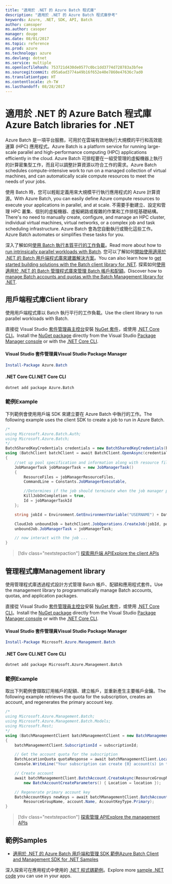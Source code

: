 ```yaml
---
title: "適用於 .NET 的 Azure Batch 程式庫"
description: "適用於 .NET 的 Azure Batch 程式庫參考"
keywords: Azure, .NET, SDK, API, Batch
author: camsoper
ms.author: casoper
manager: douge
ms.date: 08/01/2017
ms.topic: reference
ms.prod: azure
ms.technology: azure
ms.devlang: dotnet
ms.service: multiple
ms.openlocfilehash: 753721d430de0577c0bc1dd3774d728783a3bfee
ms.sourcegitcommit: d95a6ad3774a49b16f652e40e7860e47636c7ad0
ms.translationtype: HT
ms.contentlocale: zh-TW
ms.lasthandoff: 08/28/2017
---
```

# <a name="azure-batch-libraries-for-net"></a><span data-ttu-id="505a8-104">適用於 .NET 的 Azure Batch 程式庫</span><span class="sxs-lookup"><span data-stu-id="505a8-104">Azure Batch libraries for .NET</span></span>

<span data-ttu-id="505a8-105">Azure Batch 是一項平台服務，可用於在雲端有效地執行大規模的平行和高效能運算 (HPC) 應用程式。</span><span class="sxs-lookup"><span data-stu-id="505a8-105">Azure Batch is a platform service for running large-scale parallel and high-performance computing (HPC) applications efficiently in the cloud.</span></span> <span data-ttu-id="505a8-106">Azure Batch 可排程要在一組受管理的虛擬機器上執行的計算密集型工作，而且可以調整計算資源以符合工作的需求。</span><span class="sxs-lookup"><span data-stu-id="505a8-106">Azure Batch schedules compute-intensive work to run on a managed collection of virtual machines, and can automatically scale compute resources to meet the needs of your jobs.</span></span>

<span data-ttu-id="505a8-107">使用 Batch 時，您可以輕鬆定義用來大規模平行執行應用程式的 Azure 計算資源。</span><span class="sxs-lookup"><span data-stu-id="505a8-107">With Azure Batch, you can easily define Azure compute resources to execute your applications in parallel, and at scale.</span></span> <span data-ttu-id="505a8-108">不需要手動建立、設定和管理 HPC 叢集、個別的虛擬機器、虛擬網路或複雜的作業和工作排程基礎結構。</span><span class="sxs-lookup"><span data-stu-id="505a8-108">There's no need to manually create, configure, and manage an HPC cluster, individual virtual machines, virtual networks, or a complex job and task scheduling infrastructure.</span></span> <span data-ttu-id="505a8-109">Azure Batch 會為您自動執行或簡化這些工作。</span><span class="sxs-lookup"><span data-stu-id="505a8-109">Azure Batch automates or simplifies these tasks for you.</span></span>

<span data-ttu-id="505a8-110">深入了解如何[使用 Batch 執行本質平行的工作負載](/azure/batch/batch-technical-overview)。</span><span class="sxs-lookup"><span data-stu-id="505a8-110">Read more about how to [run intrinsically parallel workloads with Batch](/azure/batch/batch-technical-overview).</span></span> <span data-ttu-id="505a8-111">您可以了解如何[開始使用適用於 .NET 的 Batch 用戶端程式庫來建置解決方案](/azure/batch/batch-dotnet-get-started)。</span><span class="sxs-lookup"><span data-stu-id="505a8-111">You can also learn how to [get started building solutions with the Batch client library for .NET](/azure/batch/batch-dotnet-get-started).</span></span> <span data-ttu-id="505a8-112">探索如何[使用適用於 .NET 的 Batch 管理程式庫來管理 Batch 帳戶和配額](/azure/batch/batch-management-dotnet)。</span><span class="sxs-lookup"><span data-stu-id="505a8-112">Discover how to [manage Batch accounts and quotas with the Batch Management library for .NET](/azure/batch/batch-management-dotnet).</span></span>

## <a name="client-library"></a><span data-ttu-id="505a8-113">用戶端程式庫</span><span class="sxs-lookup"><span data-stu-id="505a8-113">Client library</span></span>

<span data-ttu-id="505a8-114">使用用戶端程式庫以 Batch 執行平行的工作負載。</span><span class="sxs-lookup"><span data-stu-id="505a8-114">Use the client library to run parallel workloads with Batch.</span></span>

<span data-ttu-id="505a8-115">直接從 Visual Studio [套件管理員主控台][PackageManager]安裝 [NuGet 套件](https://www.nuget.org/packages/Azure.Batch)，或使用 [.NET Core CLI][DotNetCLI]。</span><span class="sxs-lookup"><span data-stu-id="505a8-115">Install the [NuGet package](https://www.nuget.org/packages/Azure.Batch) directly from the Visual Studio [Package Manager console][PackageManager] or with the [.NET Core CLI][DotNetCLI].</span></span>

#### <a name="visual-studio-package-manager"></a><span data-ttu-id="505a8-116">Visual Studio 套件管理員</span><span class="sxs-lookup"><span data-stu-id="505a8-116">Visual Studio Package Manager</span></span>

```powershell
Install-Package Azure.Batch
```

#### <a name="net-core-cli"></a><span data-ttu-id="505a8-117">.NET Core CLI</span><span class="sxs-lookup"><span data-stu-id="505a8-117">.NET Core CLI</span></span>

```bash
dotnet add package Azure.Batch
```

### <a name="example"></a><span data-ttu-id="505a8-118">範例</span><span class="sxs-lookup"><span data-stu-id="505a8-118">Example</span></span>

<span data-ttu-id="505a8-119">下列範例會使用用戶端 SDK 來建立要在 Azure Batch 中執行的工作。</span><span class="sxs-lookup"><span data-stu-id="505a8-119">The following example uses the client SDK to create a job to run in Azure Batch.</span></span>

```csharp
/*
using Microsoft.Azure.Batch.Auth;
using Microsoft.Azure.Batch;
*/
BatchSharedKeyCredentials credentials = new BatchSharedKeyCredentials(batchUrl, accountName, accountKey);
using (BatchClient batchClient = await BatchClient.OpenAsync(credentials))
{
    //set up pool specification and information along with resource files here
    JobManagerTask jobManagerTask = new JobManagerTask()
    {
        ResourceFiles = jobManagerResourceFiles,
        CommandLine = Constants.JobManagerExecutable,

        //Determines if the job should terminate when the job manager process exits.
        KillJobOnCompletion = true,
        Id = jobManagerTaskId
    };

    string jobId = Environment.GetEnvironmentVariable("USERNAME") + DateTime.UtcNow.ToString("yyyyMMdd-HHmmss");

    CloudJob unboundJob = batchClient.JobOperations.CreateJob(jobId, poolInformation);
    unboundJob.JobManagerTask = jobManagerTask;

    // now interact with the job ...
}
```

> [!div class="nextstepaction"]
> [<span data-ttu-id="505a8-120">探索用戶端 API</span><span class="sxs-lookup"><span data-stu-id="505a8-120">Explore the client APIs</span></span>](/dotnet/api/overview/azure/batch/client)

## <a name="management-library"></a><span data-ttu-id="505a8-121">管理程式庫</span><span class="sxs-lookup"><span data-stu-id="505a8-121">Management library</span></span>

<span data-ttu-id="505a8-122">使用管理程式庫透過程式設計方式管理 Batch 帳戶、配額和應用程式套件。</span><span class="sxs-lookup"><span data-stu-id="505a8-122">Use the management library to programmatically manage Batch accounts, quotas, and application packages.</span></span>

<span data-ttu-id="505a8-123">直接從 Visual Studio [套件管理員主控台][PackageManager]安裝 [NuGet 套件](https://www.nuget.org/packages/Microsoft.Azure.Management.Batch)，或使用 [.NET Core CLI][DotNetCLI]。</span><span class="sxs-lookup"><span data-stu-id="505a8-123">Install the [NuGet package](https://www.nuget.org/packages/Microsoft.Azure.Management.Batch) directly from the Visual Studio [Package Manager console][PackageManager] or with the [.NET Core CLI][DotNetCLI].</span></span>

#### <a name="visual-studio-package-manager"></a><span data-ttu-id="505a8-124">Visual Studio 套件管理員</span><span class="sxs-lookup"><span data-stu-id="505a8-124">Visual Studio Package Manager</span></span>

```powershell
Install-Package Microsoft.Azure.Management.Batch
```

#### <a name="net-core-cli"></a><span data-ttu-id="505a8-125">.NET Core CLI</span><span class="sxs-lookup"><span data-stu-id="505a8-125">.NET Core CLI</span></span>

```bash
dotnet add package Microsoft.Azure.Management.Batch
```

### <a name="example"></a><span data-ttu-id="505a8-126">範例</span><span class="sxs-lookup"><span data-stu-id="505a8-126">Example</span></span>

<span data-ttu-id="505a8-127">取出下列範例會擷取訂用帳戶的配額、建立帳戶，並重新產生主要帳戶金鑰。</span><span class="sxs-lookup"><span data-stu-id="505a8-127">The following example retrieves the quota for the subscription, creates an account, and regenerates the primary account key.</span></span>

```csharp
/*
using Microsoft.Azure.Management.Batch;
using Microsoft.Azure.Management.Batch.Models;
using Microsoft.Rest;
*/
using (BatchManagementClient batchManagementClient = new BatchManagementClient(new TokenCredentials(accessToken)))
{
    batchManagementClient.SubscriptionId = subscriptionId;

    // Get the account quota for the subscription
    BatchLocationQuota quotaResponse = await batchManagementClient.Location.GetQuotasAsync(location);
    Console.WriteLine("Your subscription can create {0} account(s) in the {1} region.", quotaResponse.AccountQuota, location);

    // Create account
    await batchManagementClient.BatchAccount.CreateAsync(ResourceGroupName, accountName, 
        new BatchAccountCreateParameters() { Location = location });

    // Regenerate primary account key
    BatchAccountKeys newKeys = await batchManagementClient.BatchAccount.RegenerateKeyAsync(
        ResourceGroupName, account.Name, AccountKeyType.Primary);
}
```

> [!div class="nextstepaction"]
> [<span data-ttu-id="505a8-128">探索管理 API</span><span class="sxs-lookup"><span data-stu-id="505a8-128">Explore the management APIs</span></span>](/dotnet/api/overview/azure/batch/management)

## <a name="samples"></a><span data-ttu-id="505a8-129">範例</span><span class="sxs-lookup"><span data-stu-id="505a8-129">Samples</span></span>

* [<span data-ttu-id="505a8-130">適用於 .NET 的 Azure Batch 用戶端和管理 SDK 範例</span><span class="sxs-lookup"><span data-stu-id="505a8-130">Azure Batch Client and Management SDK for .NET Samples</span></span>](https://github.com/Azure/azure-batch-samples/tree/master/CSharp)

<span data-ttu-id="505a8-131">深入探索可在應用程式中使用的 [.NET 程式碼範例](https://azure.microsoft.com/resources/samples/?platform=dotnet)。</span><span class="sxs-lookup"><span data-stu-id="505a8-131">Explore more [sample .NET code](https://azure.microsoft.com/resources/samples/?platform=dotnet) you can use in your apps.</span></span>

[PackageManager]: https://docs.microsoft.com/nuget/tools/package-manager-console
[DotNetCLI]: https://docs.microsoft.com/dotnet/core/tools/dotnet-add-package
